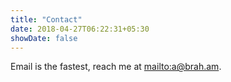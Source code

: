 ```yaml
---
title: "Contact"
date: 2018-04-27T06:22:31+05:30
showDate: false
---
```

Email is the fastest, reach me at <mailto:a@brah.am>.